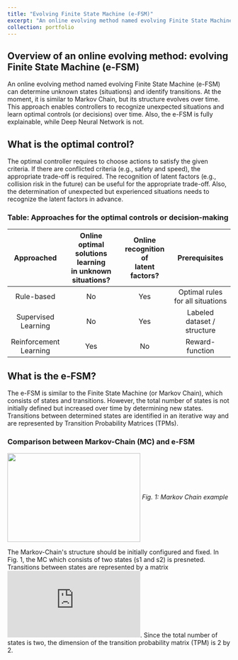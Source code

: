 ```yaml
---
title: "Evolving Finite State Machine (e-FSM)"
excerpt: "An online evolving method named evolving Finite State Machine (e-FSM) can determine unknown states (situations) and identify transitions. At the moment, it is similar to Markov Chain, but its structure evolves over time. This approach enables controllers to recognize unexpected situations and learn optimal decisions over time. Also, the e-FSM is fully explainable, while Deep Neural Network is not."
collection: portfolio
---
```


## Overview of an online evolving method: evolving Finite State Machine (e-FSM)

An online evolving method named evolving Finite State Machine (e-FSM) can determine unknown states (situations) and identify transitions. At the moment, it is similar to Markov Chain, but its structure evolves over time. This approach enables controllers to recognize unexpected situations and learn optimal controls (or decisions) over time. Also, the e-FSM is fully explainable, while Deep Neural Network is not.

## What is the optimal control?
The optimal controller requires to choose actions to satisfy the given criteria. If there are conflicted criteria (e.g., safety and speed), the appropriate trade-off is required. The recognition of latent factors (e.g., collision risk in the future) can be useful for the appropriate trade-off. Also, the determination of unexpected but experienced situations needs to recognize the latent factors in advance.


### Table: Approaches for the optimal controls or decision-making

| Approached | Online optimal solutions learning<br> in unknown situations? |  Online recognition of <br> latent factors? | Prerequisites |
| :-------------------------: | :-----: | :----: | :--------------------------------:|
|           Rule-based        |    No   |   Yes  | Optimal rules for all situations  |
| Supervised <br> Learning    |    No   |   Yes  |    Labeled dataset / structure    |
| Reinforcement <br> Learning |   Yes   |    No  |           Reward-function         |


## What is the e-FSM?
The e-FSM is similar to the Finite State Machine (or Markov Chain), which consists of states and transitions. However, the total number of states is not initially defined but increased over time by determining new states. Transitions between determined states are identified in an iterative way and are represented by Transition Probability Matrices (TPMs).

### Comparison between Markov-Chain (MC) and e-FSM  
<p>
  <img src="https://hantw007.github.io/images/MC_fig.png" width="300" height="200" align="center"> 
  <em>Fig. 1: Markov Chain example</em>
</p>

The Markov-Chain's structure should be initially configured and fixed. In Fig. 1, the MC which consists of two states (s1 and s2) is presneted. Transitions between states are represented by a matrix ![img](http://latex.codecogs.com/svg.latex?P_%7BMC%7D%0D%0A). Since the total number of states is two, the dimension of the transition probability matrix (TPM) is 2 by 2. 

